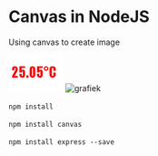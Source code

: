 # Canvas in NodeJS

Using canvas to create image

![currentTemp](images/temperature.png)
![grafiek](images/grafiek.png)

```npm install```

```npm install canvas```

```npm install express --save```